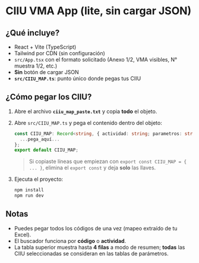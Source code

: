 # CIIU VMA App (lite, sin cargar JSON)

## ¿Qué incluye?
- React + Vite (TypeScript)
- Tailwind por CDN (sin configuración)
- `src/App.tsx` con el formato solicitado (Anexo 1/2, VMA visibles, N° muestra 1/2, etc.)
- **Sin** botón de cargar JSON
- **`src/CIIU_MAP.ts`**: punto único donde pegas tus CIIU

## ¿Cómo pegar los CIIU?
1. Abre el archivo **`ciiu_map_paste.txt`** y copia **todo** el objeto.
2. Abre `src/CIIU_MAP.ts` y pega el contenido dentro del objeto:
   ```ts
   const CIIU_MAP: Record<string, { actividad: string; parametros: string[] }[]> = {
     ...pega_aquí...
   };
   export default CIIU_MAP;
   ```
   > Si copiaste líneas que empiezan con `export const CIIU_MAP = { ... }`, elimina el `export const` y deja **solo** las llaves.

3. Ejecuta el proyecto:
   ```bash
   npm install
   npm run dev
   ```

## Notas
- Puedes pegar todos los códigos de una vez (mapeo extraído de tu Excel).
- El buscador funciona por **código** o **actividad**.
- La tabla superior muestra hasta **4 filas** a modo de resumen; **todas** las CIIU seleccionadas se consideran en las tablas de parámetros.
